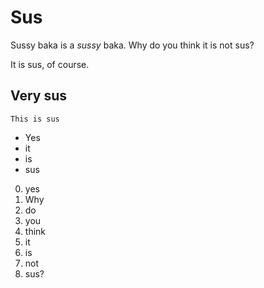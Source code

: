 # Sus

Sussy baka is a *sussy* baka.
Why do you think it is not sus?

It is sus, of course.

## Very sus

```text
This is sus
```

- Yes
- it
- is
- sus

0. yes
1. Why
2. do
3. you
4. think
5. it
6. is
7. not
8. sus?
